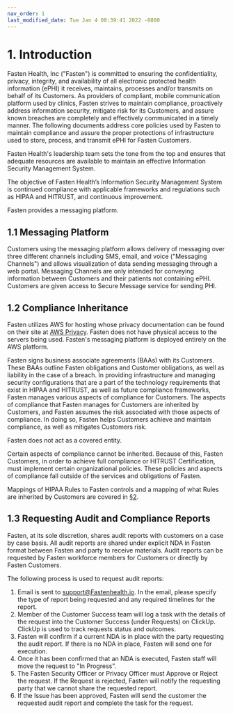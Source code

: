 ```yaml
---
nav_order: 1
last_modified_date: Tue Jan 4 08:39:41 2022 -0800
---
```



# 1. Introduction

Fasten Health, Inc ("Fasten") is committed to ensuring the confidentiality, privacy, integrity, and availability of all electronic protected health information (ePHI) it receives, maintains, processes and/or transmits on behalf of its Customers. As providers of compliant, mobile communication platform used by clinics, Fasten strives to maintain compliance, proactively address information security, mitigate risk for its Customers, and assure known breaches are completely and effectively communicated in a timely manner. The following documents address core policies used by Fasten to maintain compliance and assure the proper protections of infrastructure used to store, process, and transmit ePHI for Fasten Customers.

Fasten Health's leadership team sets the tone from the top and ensures that adequate resources are available to maintain an effective Information Security Management System.

The objective of Fasten Health’s Information Security Management System is continued compliance with applicable frameworks and regulations such as HIPAA and HITRUST, and continuous improvement.

Fasten provides a messaging platform.

## 1.1 Messaging Platform

Customers using the messaging platform allows delivery of messaging over three different channels including SMS, email, and voice ("Messaging Channels") and allows visualization of data sending messaging through a web portal. Messaging Channels are only intended for conveying information between Customers and their patients not containing ePHI. Customers are given access to Secure Message service for sending PHI.

## 1.2 Compliance Inheritance

Fasten utilizes AWS for hosting whose privacy documentation can be found on their site at [AWS Privacy](https://aws.amazon.com/privacy/). Fasten does not have physical access to the servers being used. Fasten's messaging platform is deployed entirely on the AWS platform.

Fasten signs business associate agreements (BAAs) with its Customers. These BAAs outline Fasten obligations and Customer obligations, as well as liability in the case of a breach. In providing infrastructure and managing security configurations that are a part of the technology requirements that exist in HIPAA and HITRUST, as well as future compliance frameworks, Fasten manages various aspects of compliance for Customers. The aspects of compliance that Fasten manages for Customers are inherited by Customers, and Fasten assumes the risk associated with those aspects of compliance. In doing so, Fasten helps Customers achieve and maintain compliance, as well as mitigates Customers risk.

Fasten does not act as a covered entity.

Certain aspects of compliance cannot be inherited. Because of this, Fasten Customers, in order to achieve full compliance or HITRUST Certification, must implement certain organizational policies. These policies and aspects of compliance fall outside of the services and obligations of Fasten.

Mappings of HIPAA Rules to Fasten controls and a mapping of what Rules are inherited by Customers are covered in [§2](#2.-hipaa-inheritance).

## 1.3 Requesting Audit and Compliance Reports

Fasten, at its sole discretion, shares audit reports with customers on a case by case basis. All audit reports are shared under explicit NDA in Fasten format between Fasten and party to receive materials. Audit reports can be requested by Fasten workforce members for Customers or directly by Fasten Customers.

The following process is used to request audit reports:

1. Email is sent to support@Fastenhealth.io. In the email, please specify the type of report being requested and any required timelines for the report.
1. Member of the Customer Success team will log a task with the details of the request into the Customer Success (under Requests) on ClickUp. ClickUp is used to track requests status and outcomes.
1. Fasten will confirm if a current NDA is in place with the party requesting the audit report. If there is no NDA in place, Fasten will send one for execution.
1. Once it has been confirmed that an NDA is executed, Fasten staff will move the request to "In Progress".
1. The Fasten Security Officer or Privacy Officer must Approve or Reject the request. If the Request is rejected, Fasten will notify the requesting party that we cannot share the requested report.
1. If the Issue has been approved, Fasten will send the customer the requested audit report and complete the task for the request.
